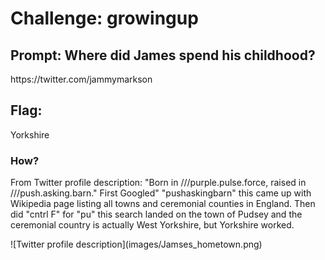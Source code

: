 <h1> Challenge: growingup </h1>

<h2>Prompt: Where did James spend his childhood?</h2> 
https://twitter.com/jammymarkson



<h2>Flag:</h2> 
Yorkshire

<h3>How?</h3>
From Twitter profile description: "Born in ///purple.pulse.force, raised in ///push.asking.barn."
First Googled" "pushaskingbarn" this came up with Wikipedia page listing all towns and ceremonial counties in England.
Then did "cntrl F" for "pu" this search landed on the town of Pudsey and the ceremonial country is actually West Yorkshire, but Yorkshire worked.

<p>![Twitter profile description](images/Jamses_hometown.png)</p>
